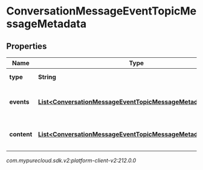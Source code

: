 # ConversationMessageEventTopicMessageMetadata


## Properties

| Name | Type | Description | Notes |
| ------------ | ------------- | ------------- | ------------- |
| **type** | **String** | Message type. |  [optional] |
| **events** | [**List&lt;ConversationMessageEventTopicMessageMetadataEvent&gt;**](ConversationMessageEventTopicMessageMetadataEvent) | List of message events, if any |  [optional] |
| **content** | [**List&lt;ConversationMessageEventTopicMessageMetadataContent&gt;**](ConversationMessageEventTopicMessageMetadataContent) | List of message content, if any |  [optional] |




_com.mypurecloud.sdk.v2:platform-client-v2:212.0.0_
